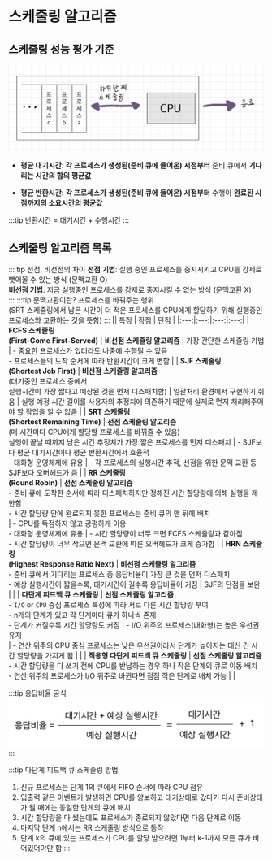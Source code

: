 # 스케줄링 알고리즘

## 스케줄링 성능 평가 기준
![스케줄링 성능 평가 기준](/images/TIL/CS-OS/3장/스케줄링성능평가기준.jpg)

- **평균 대기시간**: **각 프로세스가 생성된(준비 큐에 들어온) 시점부터** 준비 큐에서 **기다리는 시간의 합의 평균값**

- **평균 반환시간**: **각 프로세스가 생성된(준비 큐에 들어온) 시점부터** 수행이 **완료된 시점까지의 소요시간의 평균값**

:::tip
반환시간 = 대기시간 + 수행시간
:::

## 스케줄링 알고리즘 목록

::: tip 선점, 비선점의 차이
**선점 기법**: 실행 중인 프로세스를 중지시키고 CPU를 강제로 뺏어올 수 있는 방식 (문맥교환 O)  
**비선점 기법**: 지금 실행중인 프로세스를 강제로 중지시킬 수 없는 방식 (문맥교환 X)  
:::
:::tip 문맥교환이란?
프로세스를 바꿔주는 행위<br>
(SRT 스케줄링에서 남은 시간이 더 적은 프로세스를 CPU에게 할당하기 위해 실행중인 프로세스와 교환하는 것을 뜻함)
:::
|| 특징 | 장점 | 단점 |
|:---:|:---:|:---:|:---:|
| **FCFS 스케줄링**<br>**(First-Come First-Served)** | **비선점 스케줄링 알고리즘** | 가장 간단한 스케줄링 기법 | - 중요한 프로세스가 있더라도 나중에 수행될 수 있음<br>- 프로세스들의 도착 순서에 따라 반환시간이 크게 변함 |
| **SJF 스케줄링**<br>**(Shortest Job First)** | **비선점 스케줄링 알고리즘**<br>(대기중인 프로세스 중에서<br>실행시간이 가장 짧다고 예상된 것을 먼저 디스패치함) | 일괄처리 환경에서 구현하기 쉬움 | 실행 예정 시간 길이를 사용자의 추정치에 의존하기 때문에 실제로 먼저 처리해주어야 할 작업을 알 수 없음 |
| **SRT 스케줄링**<br>**(Shortest Remaining Time)** | **선점 스케줄링 알고리즘**<br>(매 시간마다 CPU에게 할당할 프로세스를 바꿔줄 수 있음)<br>실행이 끝날 때까지 남은 시간 추정치가 가장 짧은 프로세스를 먼저 디스패치 | - SJF보다 평균 대기시간이나 평균 반환시간에서 효율적<br>- 대화형 운영체제에 유용 | - 각 프로세스의 실행시간 추적, 선점을 위한 문맥 교환 등 SJF보다 오버헤드가 큼 |
| **RR 스케줄링**<br>**(Round Robin)** | **선점 스케줄링 알고리즘**<br>- 준비 큐에 도착한 순서에 따라 디스패치하지만 정해진 시간 할당량에 의해 실행을 제한함<br>- 시간 할당량 안에 완료되지 못한 프로세스는 준비 큐의 맨 뒤에 배치<br> | - CPU를 독점하지 않고 공평하게 이용<br>- 대화형 운영체제에 유용 | - 시간 할당량이 너무 크면 FCFS 스케줄링과 같아짐<br>- 시간 할당량이 너무 작으면 문맥 교환에 따른 오버헤드가 크게 증가함 |
| **HRN 스케줄링**<br>**(Highest Response Ratio Next)** | **비선점 스케줄링 알고리즘**<br>- 준비 큐에서 기다리는 프로세스 중 응답비율이 가장 큰 것을 먼저 디스패치<br>- 예상 실행시간이 짧을수록, 대기시간이 길수록 응답비율이 커짐 | SJF의 단점을 보완 | |
| **다단계 피드백 큐 스케줄링** | **선점 스케줄링 알고리즘**<br>- `I/O` or `CPU` 중심 프로세스 특성에 따라 서로 다른 시간 할당량 부여<br>- n개의 단계가 있고 각 단계마다 큐가 하나씩 존재<br>- 단계가 커질수록 시간 할당량도 커짐 | - I/O 위주의 프로세스(대화형)는 높은 우선권 유지<br> | - 연산 위주의 CPU 중심 프로세스는 낮은 우선권이라서 단계가 높아지는 대신 긴 시간 할당량을 가지게 됨 |  |
| **적응형 다단계 피드백 큐 스케줄링** | **선점 스케줄링 알고리즘**<br>- 시간 할당량을 다 쓰기 전에 CPU를 반납하는 경우 하나 작은 단계의 큐로 이동 배치<br>- 연산 위주의 프로세스가 I/O 위주로 바뀐다면 점점 작은 단계로 배치 가능 | |

:::tip 응답비율 공식
![응답비율](/images/TIL/CS-OS/3장/응답비율.jpg)
:::

:::tip 다단계 피드백 큐 스케줄링 방법
1. 신규 프로세스는 단계 1의 큐에서 FIFO 순서에 따라 CPU 점유
2. 입출력 같은 이벤트가 발생하면 CPU를 양보하고 대기상태로 갔다가 다시 준비상태가 될 때에는 동일한 단계의 큐에 배치
3. 시간 할당량을 다 썼는데도 프로세스가 종료되지 않았다면 다음 단계로 이동
4. 마지막 단계 n에서는 RR 스케줄링 방식으로 동작
5. 단계 k의 큐에 있는 프로세스가 CPU를 할당 받으려면 1부터 k-1까지 모든 큐가 비어있어야만 함
:::